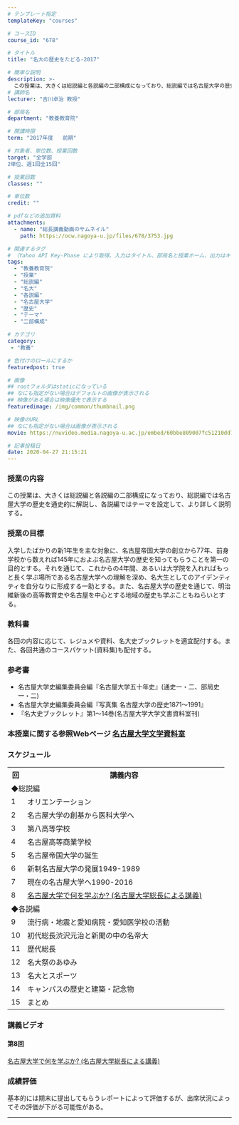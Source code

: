```yaml
---
# テンプレート指定
templateKey: "courses"

# コースID
course_id: "678"

# タイトル
title: "名大の歴史をたどる-2017"

# 簡単な説明
description: >-
  この授業は、大きくは総説編と各説編の二部構成になっており、総説編では名古屋大学の歴史を通 史的に解説し、各説編ではテーマを設定して、より詳しく説明する。 ....
# 講師名
lecturer: "吉川卓治 教授"

# 部局名
department: "教養教育院"

# 開講時限
term: "2017年度	前期"

# 対象者、単位数、授業回数
target: "全学部
2単位、週1回全15回"

# 授業回数
classes: ""

# 単位数
credit: ""

# pdfなどの追加資料
attachments:
  - name: "総長講義動画のサムネイル" 
    path: https://ocw.nagoya-u.jp/files/678/3753.jpg

# 関連するタグ
# （Yahoo API Key-Phase により取得。入力はタイトル、部局名と授業ホーム、出力はキーフレーズ（tags））
tags:
  - "教養教育院"
  - "授業"
  - "総説編"
  - "名大"
  - "各説編"
  - "名古屋大学"
  - "歴史"
  - "テーマ"
  - "二部構成"

# カテゴリ
category:
 - "教養"

# 色付けのロールにするか
featuredpost: true

# 画像
## rootフォルダはstaticになっている
## なにも指定がない場合はデフォルトの画像が表示される
## 映像がある場合は映像優先で表示する
featuredimage: /img/common/thumbnail.png

# 映像のURL
## なにも指定がない場合は画像が表示される
movie: https://nuvideo.media.nagoya-u.ac.jp/embed/60bbe809007fc51210dd7d3b556eb90c39d4468a

# 記事投稿日
date: 2020-04-27 21:15:21
---
```


### 授業の内容

この授業は、大きくは総説編と各説編の二部構成になっており、総説編では名古屋大学の歴史を通史的に解説し、各説編ではテーマを設定して、より詳しく説明する。








### 授業の目標

入学したばかりの新1年生を主な対象に、名古屋帝国大学の創立から77年、前身学校から数えれば145年におよぶ名古屋大学の歴史を知ってもらうことを第一の目的とする。それを通じて、これからの4年間、あるいは大学院を入れればもっと長く学ぶ場所である名古屋大学への理解を深め、名大生としてのアイデンティティを自分なりに形成する一助とする。また、名古屋大学の歴史を通じて、明治維新後の高等教育史や名古屋を中心とする地域の歴史も学ぶこともねらいとする。

### 教科書

各回の内容に応じて、レジュメや資料、名大史ブックレットを適宜配付する。また、各回共通のコースパケット(資料集)も配付する。

### 参考書

* 名古屋大学史編集委員会編『名古屋大学五十年史』(通史一・二、部局史一・二)
* 名古屋大学史編集委員会編『写真集 名古屋大学の歴史1871～1991』
* 『名大史ブックレット』第1～14巻(名古屋大学大学文書資料室刊)

### 本授業に関する参照Webページ [名古屋大学文学資料室](http://nua.jimu.nagoya-u.ac.jp/)


<h3>スケジュール</h3>

<table class="basic" width="455">
<tr>
<th width="20" class="center">回</th>
<th width="435" class="center">講義内容</th>
</tr>

<tr>
<td colspan="2">◆総説編</td>
</tr>

<tr>
<td width="20" class="center">1</td>
<td width="435" class="center">オリエンテーション</td>
<tr>
</tr>
<td width="20" class="center">2</td>
<td width="435" class="center">名古屋大学の創基から医科大学へ</td>
<tr>
</tr>
<td width="20" class="center">3</td>
<td width="435" class="center">第八高等学校</td>
<tr>
</tr>
<td width="20" class="center">4</td>
<td width="435" class="center">名古屋高等商業学校</td>
<tr>
</tr>
<td width="20" class="center">5</td>
<td width="435" class="center">名古屋帝国大学の誕生</td>
<tr>
</tr>
<td width="20" class="center">6</td>
<td width="435" class="center">新制名古屋大学の発展1949-1989 </td>
<tr>
</tr>
<td width="20" class="center">7</td>
<td width="435" class="center">現在の名古屋大学へ1990-2016 </td>
<tr>
</tr>
<td width="20" class="center">8</td>
<td width="435" class="center"><a href="https://nuvideo.media.nagoya-u.ac.jp/embed/60bbe809007fc51210dd7d3b556eb90c39d4468a">名古屋大学で何を学ぶか? (名古屋大学総長による講義)
</td>
</tr>

<tr>
<td colspan="2">◆各説編</td>
</tr>
</tr>
<td width="20" class="center">9</td>
<td width="435" class="center">流行病・地震と愛知病院・愛知医学校の活動</td>
<tr>
<tr>
<td width="20" class="center">10</td>
<td width="435" class="center">初代総長渋沢元治と新聞の中の名帝大</td>
</tr>
<tr>
<td width="20" class="center">11</td>
<td width="435" class="center">歴代総長</td>
</tr>
<tr>
<td width="20" class="center">12</td>
<td width="435" class="center">名大祭のあゆみ</td>
</tr>
<tr>
<td width="20" class="center">13</td>
<td width="435" class="center">名大とスポーツ</td>
</tr>
<tr>
<td width="20" class="center">14</td>
<td width="435" class="center">キャンパスの歴史と建築・記念物</td>
</tr>
<tr>
<td width="20" class="center">15</td>
<td width="435" class="center">まとめ </td>
</tr>

</table>




### 講義ビデオ

#### 第8回

[名古屋大学で何を学ぶか? (名古屋大学総長による講義)](https://nuvideo.media.nagoya-u.ac.jp/embed/60bbe809007fc51210dd7d3b556eb90c39d4468a)







### 成績評価
基本的には期末に提出してもらうレポートによって評価するが、出席状況によってその評価が下がる可能性がある。



-----